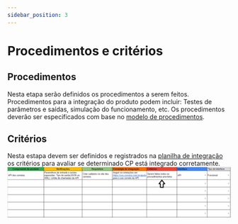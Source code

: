 ```yaml
---
sidebar_position: 3
---
```


# Procedimentos e critérios

## Procedimentos
Nesta etapa serão definidos os procedimentos a serem feitos. Procedimentos para a integração do produto podem incluir: Testes de parâmetros e saídas, simulação do funcionamento, etc. Os procedimentos deverão ser especificados com base no [modelo de procedimentos](https://www.google.com.br/).

<!-- (Colocar img do modelo) -->

## Critérios
Nesta estapa devem ser definidos e registrados na [planilha de integração](https://www.google.com.br/) os critérios para avaliar se determinado CP está integrado corretamente. 
![](imgs/imgCrit.png)

